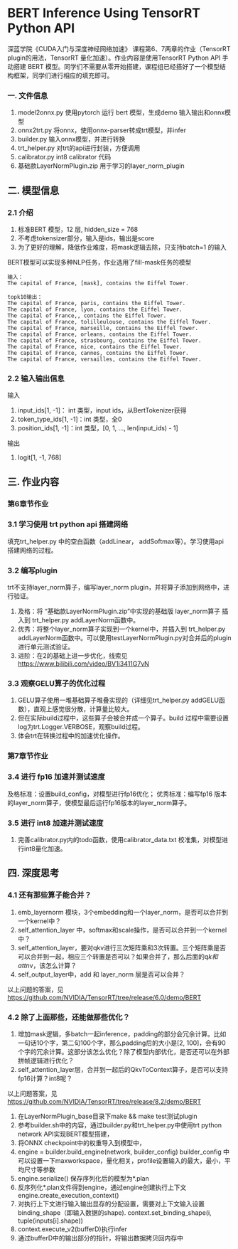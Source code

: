 # BERT Inference Using TensorRT Python API

深蓝学院《CUDA入门与深度神经网络加速》 课程第6、7两章的作业（TensorRT plugin的用法，TensorRT 量化加速）。作业内容是使用TensorRT Python API 手动搭建 BERT 模型。同学们不需要从零开始搭建，课程组已经搭好了一个模型结构框架，同学们进行相应的填充即可。


### 一. 文件信息
1. model2onnx.py 使用pytorch 运行 bert 模型，生成demo 输入输出和onnx模型
2. onnx2trt.py 将onnx，使用onnx-parser转成trt模型，并infer
3. builder.py 输入onnx模型，并进行转换
4. trt_helper.py 对trt的api进行封装，方便调用
5. calibrator.py int8 calibrator 代码
6. 基础款LayerNormPlugin.zip 用于学习的layer_norm_plugin

## 二. 模型信息
### 2.1 介绍
1. 标准BERT 模型，12 层, hidden_size = 768
2. 不考虑tokensizer部分，输入是ids，输出是score
3. 为了更好的理解，降低作业难度，将mask逻辑去除，只支持batch=1 的输入

BERT模型可以实现多种NLP任务，作业选用了fill-mask任务的模型

```
输入：
The capital of France, [mask], contains the Eiffel Tower.

topk10输出：
The capital of France, paris, contains the Eiffel Tower.
The capital of France, lyon, contains the Eiffel Tower.
The capital of France,, contains the Eiffel Tower.
The capital of France, tolilleulouse, contains the Eiffel Tower.
The capital of France, marseille, contains the Eiffel Tower.
The capital of France, orleans, contains the Eiffel Tower.
The capital of France, strasbourg, contains the Eiffel Tower.
The capital of France, nice, contains the Eiffel Tower.
The capital of France, cannes, contains the Eiffel Tower.
The capital of France, versailles, contains the Eiffel Tower.
```

### 2.2 输入输出信息
输入
1. input_ids[1, -1]： int 类型，input ids，从BertTokenizer获得
2. token_type_ids[1, -1]：int 类型，全0
3. position_ids[1, -1]：int 类型，[0, 1, ..., len(input_ids) - 1]

输出
1. logit[1, -1, 768]

## 三. 作业内容

### 第6章节作业

### 3.1 学习使用 trt python api 搭建网络
填充trt_helper.py 中的空白函数（addLinear， addSoftmax等）。学习使用api 搭建网络的过程。

### 3.2 编写plugin
trt不支持layer_norm算子，编写layer_norm plugin，并将算子添加到网络中，进行验证。
1. 及格：将 “基础款LayerNormPlugin.zip”中实现的基础版 layer_norm算子 插入到 trt_helper.py addLayerNorm函数中。
2. 优秀：将整个layer_norm算子实现到一个kernel中，并插入到 trt_helper.py addLayerNorm函数中。可以使用testLayerNormPlugin.py对合并后的plugin进行单元测试验证。
3. 进阶：在2的基础上进一步优化，线索见 https://www.bilibili.com/video/BV1i3411G7vN

### 3.3 观察GELU算子的优化过程
1. GELU算子使用一堆基础算子堆叠实现的（详细见trt_helper.py addGELU函数），直观上感觉很分散，计算量比较大。  
2. 但在实际build过程中，这些算子会被合并成一个算子。build 过程中需要设置log为trt.Logger.VERBOSE，观察build过程。
3. 体会trt在转换过程中的加速优化操作。

### 第7章节作业

### 3.4 进行 fp16 加速并测试速度
及格标准：设置build_config，对模型进行fp16优化；
优秀标准：编写fp16 版本的layer_norm算子，使模型最后运行fp16版本的layer_norm算子。

### 3.5 进行 int8 加速并测试速度
1. 完善calibrator.py内的todo函数，使用calibrator_data.txt 校准集，对模型进行int8量化加速。

## 四. 深度思考
### 4.1 还有那些算子能合并？
1. emb_layernorm 模块，3个embedding和一个layer_norm，是否可以合并到一个kernel中？
2. self_attention_layer 中，softmax和scale操作，是否可以合并到一个kernel中？
3. self_attention_layer，要对qkv进行三次矩阵乘和3次转置。三个矩阵乘是否可以合并到一起，相应三个转置是否可以？如果合并了，那么后面的q*k和attn*v，该怎么计算？
4. self_output_layer中，add 和 layer_norm 层是否可以合并？

以上问题的答案，见 https://github.com/NVIDIA/TensorRT/tree/release/6.0/demo/BERT

### 4.2 除了上面那些，还能做那些优化？
1. 增加mask逻辑，多batch一起inference，padding的部分会冗余计算。比如一句话10个字，第二句100个字，那么padding后的大小是[2, 100]，会有90个字的冗余计算。这部分该怎么优化？除了模型内部优化，是否还可以在外部拼帧逻辑进行优化？
2. self_attention_layer层，合并到一起后的QkvToContext算子，是否可以支持fp16计算？int8呢？

以上问题答案，见 https://github.com/NVIDIA/TensorRT/tree/release/8.2/demo/BERT


1. 在LayerNormPlugin_base目录下make && make test测试plugin
2. 参考builder.sh中的内容，通过builder.py和trt_helper.py中使用trt python network API实现BERT模型搭建，
3. 将ONNX checkpoint中的权重导入到模型中，
4. engine = builder.build_engine(network, builder_config)  builder_config 中可以设置一下maxworkspace，量化相关，profile设置输入的最大，最小，平均尺寸等参数
5. engine.serialize() 保存序列化后的模型为*.plan
6. 反序列化*.plan文件得到engine，通过engine创建执行上下文engine.create_execution_context()
7. 对执行上下文进行输入输出显存的分配设置，需要对上下文输入设置binding_shape（即输入数据的shape). context.set_binding_shape(i, tuple(inputs[i].shape))
8. context.execute_v2(bufferD)执行infer
9. 通过bufferD中的输出部分的指针，将输出数据拷贝回内存中